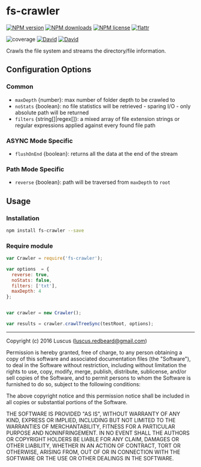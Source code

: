 # fs-crawler

[![NPM version](https://img.shields.io/npm/v/fs-crawler.svg?style=flat)](https://www.npmjs.com/package/fs-crawler "View this project on NPM")
[![NPM downloads](https://img.shields.io/npm/dm/fs-crawler.svg?style=flat)](https://www.npmjs.com/package/fs-crawler "View this project on NPM")
[![NPM license](https://img.shields.io/npm/l/fs-crawler.svg?style=flat)](https://www.npmjs.com/package/fs-crawler "View this project on NPM")
[![flattr](https://img.shields.io/badge/flattr-donate-yellow.svg?style=flat)](http://flattr.com/thing/3817419/luscus-on-GitHub)

![coverage](https://rawgit.com/luscus/fs-crawler/master/reports/coverage.svg)
[![David](https://img.shields.io/david/luscus/fs-crawler.svg?style=flat)](https://david-dm.org/luscus/fs-crawler)
[![David](https://img.shields.io/david/dev/luscus/fs-crawler.svg?style=flat)](https://david-dm.org/luscus/fs-crawler#info=devDependencies)

Crawls the file system and streams the directory/file information.

## Configuration Options

### Common

* `maxDepth` {number}: max number of folder depth to be crawled to
* `noStats` {boolean}: no file statistics will be retrieved - sparing I/O - only absolute path will be returned
* `filters` {string[]|regex[]}: a mixed array of file extension strings or regular expressions applied against every found file path

### ASYNC Mode Specific

* `flushOnEnd` {boolean}: returns all the data at the end of the stream

### Path Mode Specific

* `reverse` {boolean}: path will be traversed from `maxDepth` to `root`

## Usage

### Installation

```bash
npm install fs-crawler --save
```

### Require module

```javascript
var Crawler = require('fs-crawler');

var options  = {
  reverse: true,
  noStats: false,
  filters: ['txt'],
  maxDepth: 4
};


var crawler = new Crawler();

var results = crawler.crawlTreeSync(testRoot, options);
```

-------------------
Copyright (c) 2016 Luscus (luscus.redbeard@gmail.com)

Permission is hereby granted, free of charge, to any person obtaining a copy of this software and associated documentation files (the "Software"), to deal in the Software without restriction, including without limitation the rights to use, copy, modify, merge, publish, distribute, sublicense, and/or sell copies of the Software, and to permit persons to whom the Software is furnished to do so, subject to the following conditions:

The above copyright notice and this permission notice shall be included in all copies or substantial portions of the Software.

THE SOFTWARE IS PROVIDED "AS IS", WITHOUT WARRANTY OF ANY KIND, EXPRESS OR IMPLIED, INCLUDING BUT NOT LIMITED TO THE WARRANTIES OF MERCHANTABILITY, FITNESS FOR A PARTICULAR PURPOSE AND NONINFRINGEMENT. IN NO EVENT SHALL THE AUTHORS OR COPYRIGHT HOLDERS BE LIABLE FOR ANY CLAIM, DAMAGES OR OTHER LIABILITY, WHETHER IN AN ACTION OF CONTRACT, TORT OR OTHERWISE, ARISING FROM, OUT OF OR IN CONNECTION WITH THE SOFTWARE OR THE USE OR OTHER DEALINGS IN THE SOFTWARE.
